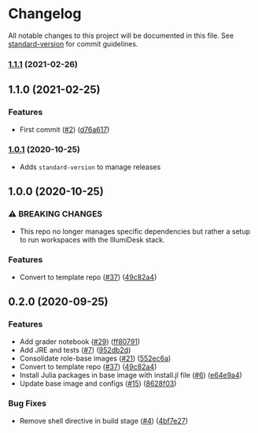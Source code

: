 # Changelog

All notable changes to this project will be documented in this file. See [standard-version](https://github.com/conventional-changelog/standard-version) for commit guidelines.

### [1.1.1](https://github.com/IllumiDesk/illumidesk/compare/v1.1.0...v1.1.1) (2021-02-26)

## 1.1.0 (2021-02-25)


### Features

* First commit ([#2](https://github.com/IllumiDesk/illumidesk/issues/2)) ([d76a617](https://github.com/IllumiDesk/illumidesk/commit/d76a6178a9f20cced13e34307b2a0cf6244fe96e))

### [1.0.1](https://github.com/IllumiDesk/illumidesk/compare/v1.0.0...v1.0.1) (2020-10-25)

* Adds `standard-version` to manage releases

## 1.0.0 (2020-10-25)


### ⚠ BREAKING CHANGES

* This repo no longer manages specific dependencies but rather a setup to run workspaces with the IllumiDesk stack.

### Features

* Convert to template repo ([#37](https://github.com/IllumiDesk/illumidesk/issues/37)) ([49c82a4](https://github.com/IllumiDesk/illumidesk/commit/49c82a4a18dabac9426b897322296b968dd0780f))


## 0.2.0 (2020-09-25)

### Features

* Add grader notebook ([#29](https://github.com/IllumiDesk/illumidesk/issues/29)) ([ff80791](https://github.com/IllumiDesk/illumidesk/commit/ff8079148a6e96f2335a4e1e6734e70e98102632))
* Add JRE and tests ([#7](https://github.com/IllumiDesk/illumidesk/issues/7)) ([952db2d](https://github.com/IllumiDesk/illumidesk/commit/952db2d4b16452c9317a7ff026b153c73371caaa))
* Consolidate role-base images ([#21](https://github.com/IllumiDesk/illumidesk/issues/21)) ([552ec6a](https://github.com/IllumiDesk/illumidesk/commit/552ec6a36899c896dd200a515dc18aadc31fdaae))
* Convert to template repo ([#37](https://github.com/IllumiDesk/illumidesk/issues/37)) ([49c82a4](https://github.com/IllumiDesk/illumidesk/commit/49c82a4a18dabac9426b897322296b968dd0780f))
* Install Julia packages in base image with install.jl file ([#6](https://github.com/IllumiDesk/illumidesk/issues/6)) ([e64e9a4](https://github.com/IllumiDesk/illumidesk/commit/e64e9a4c8fbe0145d77f4a1bc479e92b590b7a15))
* Update base image and configs ([#15](https://github.com/IllumiDesk/illumidesk/issues/15)) ([8628f03](https://github.com/IllumiDesk/illumidesk/commit/8628f03c677197a6f7d613d2dc701ff6c98c66d6))


### Bug Fixes

* Remove shell directive in build stage ([#4](https://github.com/IllumiDesk/illumidesk/issues/4)) ([4bf7e27](https://github.com/IllumiDesk/illumidesk/commit/4bf7e277d34b6dca9e3a4a2db34cb7a4494d70d5))
